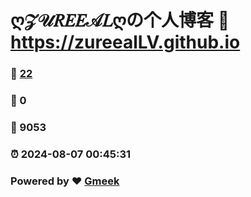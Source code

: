 # ღ𝒵𝒰𝑅𝐸𝐸𝒜𝐿ღの个人博客 :link: https://zureealLV.github.io 
### :page_facing_up: [22](https://zureealLV.github.io/tag.html) 
### :speech_balloon: 0 
### :hibiscus: 9053 
### :alarm_clock: 2024-08-07 00:45:31 
### Powered by :heart: [Gmeek](https://github.com/Meekdai/Gmeek)
